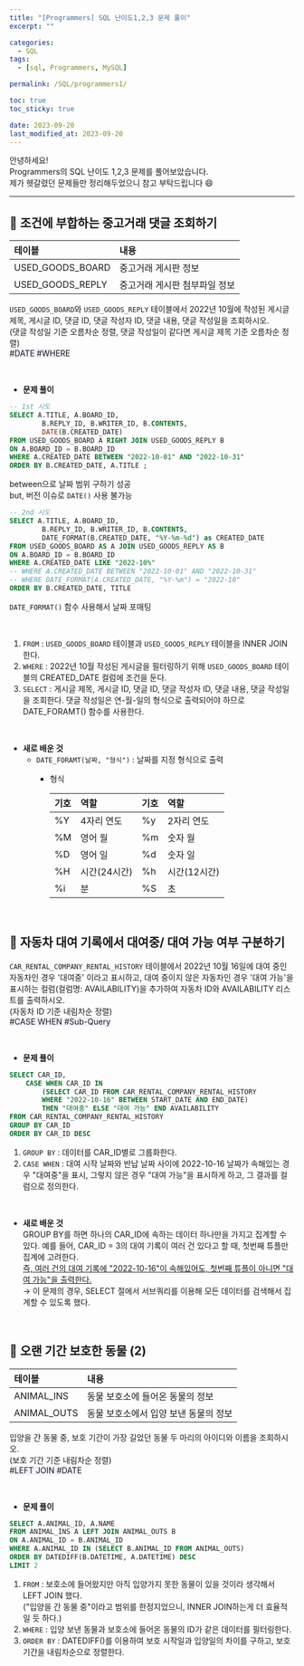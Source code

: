 ```yaml
---
title: "[Programmers] SQL 난이도1,2,3 문제 풀이"
excerpt: ""

categories:
  - SQL
tags:
  - [sql, Programmers, MySQL]

permalink: /SQL/programmers1/

toc: true
toc_sticky: true

date: 2023-09-20
last_modified_at: 2023-09-20
---
```

안녕하세요!\
Programmers의 SQL 난이도 1,2,3 문제를 풀어보았습니다.\
제가 헷갈렸던 문제들만 정리해두었으니 참고 부탁드립니다 😄

--------------------------
## 🏁 조건에 부합하는 중고거래 댓글 조회하기

|테이블|내용|
|:---|:---|
|USED_GOODS_BOARD|중고거래 게시판 정보|
|USED_GOODS_REPLY|중고거래 게시판 첨부파일 정보|

`USED_GOODS_BOARD`와 `USED_GOODS_REPLY` 테이블에서 2022년 10월에 작성된 게시글 제목, 게시글 ID, 댓글 ID, 댓글 작성자 ID, 댓글 내용, 댓글 작성일을 조회하시오.\
(댓글 작성일 기준 오름차순 정렬, 댓글 작성일이 같다면 게시글 제목 기준 오름차순 정렬)\
<span style="background-color:#f5f0ff">\#DATE #WHERE</span>

<br>

- **문제 풀이**

```sql
-- 1st 시도
SELECT A.TITLE, A.BOARD_ID,
        B.REPLY_ID, B.WRITER_ID, B.CONTENTS, 
        DATE(B.CREATED_DATE)
FROM USED_GOODS_BOARD A RIGHT JOIN USED_GOODS_REPLY B
ON A.BOARD_ID = B.BOARD_ID
WHERE A.CREATED_DATE BETWEEN "2022-10-01" AND "2022-10-31"
ORDER BY B.CREATED_DATE, A.TITLE ;
```
between으로 날짜 범위 구하기 성공\
but, 버전 이슈로 `DATE()` 사용 불가능

```sql
-- 2nd 시도
SELECT A.TITLE, A.BOARD_ID,
        B.REPLY_ID, B.WRITER_ID, B.CONTENTS, 
        DATE_FORMAT(B.CREATED_DATE, "%Y-%m-%d") as CREATED_DATE
FROM USED_GOODS_BOARD AS A JOIN USED_GOODS_REPLY AS B
ON A.BOARD_ID = B.BOARD_ID
WHERE A.CREATED_DATE LIKE "2022-10%"
-- WHERE A.CREATED_DATE BETWEEN "2022-10-01" AND "2022-10-31"
-- WHERE DATE_FORMAT(A.CREATED_DATE, "%Y-%m") = "2022-10"
ORDER BY B.CREATED_DATE, TITLE
```
`DATE_FORMAT()` 함수 사용해서 날짜 포매팅

<br>

1. `FROM` : `USED_GOODS_BOARD` 테이블과 `USED_GOODS_REPLY` 테이블을 INNER JOIN 한다.
2. `WHERE` : 2022년 10월 작성된 게시글을 필터링하기 위해 `USED_GOODS_BOARD` 테이블의 CREATED_DATE 컬럼에 조건을 둔다.
3. `SELECT` : 게시글 제목, 게시글 ID, 댓글 ID, 댓글 작성자 ID, 댓글 내용, 댓글 작성일을 조회한다. 댓글 작성일은 연-월-일의 형식으로 출력되어야 하므로 DATE_FORAMT() 함수를 사용한다.

<br>

- **새로 배운 것**
  - `DATE_FORAMT(날짜, "형식")` : 날짜를 지정 형식으로 출력
    - 형식
      
      |기호|역할|기호|역할|
      |:---|:---|:---|:---|
      |%Y|4자리 연도|%y|2자리 연도|
      |%M|영어 월|%m|숫자 월|
      |%D|영어 일|%d|숫자 일|
      |%H|시간(24시간)|%h|시간(12시간)|
      |%i|분|%S|초|

<br>

## 🏁 자동차 대여 기록에서 대여중/ 대여 가능 여부 구분하기
`CAR_RENTAL_COMPANY_RENTAL_HISTORY` 테이블에서 2022년 10월 16일에 대여 중인 자동차인 경우 '대여중' 이라고 표시하고, 대여 중이지 않은 자동차인 경우 '대여 가능'을 표시하는 컬럼(컬럼명: AVAILABILITY)을 추가하여 자동차 ID와 AVAILABILITY 리스트를 출력하시오.\
(자동차 ID 기준 내림차순 정렬)\
<span style="background-color:#f5f0ff">\#CASE WHEN #Sub-Query</span>

<br>

- **문제 풀이**
```sql
SELECT CAR_ID,
    CASE WHEN CAR_ID IN 
        (SELECT CAR_ID FROM CAR_RENTAL_COMPANY_RENTAL_HISTORY
        WHERE "2022-10-16" BETWEEN START_DATE AND END_DATE)
        THEN "대여중" ELSE "대여 가능" END AVAILABILITY
FROM CAR_RENTAL_COMPANY_RENTAL_HISTORY
GROUP BY CAR_ID
ORDER BY CAR_ID DESC
```

1. `GROUP BY` : 데이터를 CAR_ID별로 그룹화한다.
2. `CASE WHEN` : 대여 시작 날짜와 반납 날짜 사이에 2022-10-16 날짜가 속해있는 경우 "대여중"을 표시, 그렇지 않은 경우 "대여 가능"을 표시하게 하고, 그 결과를 컬럼으로 정의한다.

<br>

- **새로 배운 것**\
GROUP BY를 하면 하나의 CAR_ID에 속하는 데이터 하나만을 가지고 집계할 수 있다. 예를 들어, CAR_ID = 3의 대여 기록이 여러 건 있다고 할 때, 첫번째 튜플만 집계에 고려한다.\
<span style="text-decoration: underline;">즉, 여러 건의 대여 기록에 "2022-10-16"이 속해있어도, 첫번째 튜플이 아니면 "대여 가능"을 출력한다.</span>\
→ 이 문제의 경우, SELECT 절에서 서브쿼리를 이용해 모든 데이터를 검색해서 집계할 수 있도록 했다.

<br>

## 🏁 오랜 기간 보호한 동물 (2)

|테이블|내용|
|:---|:---|
|ANIMAL_INS|동물 보호소에 들어온 동물의 정보|
|ANIMAL_OUTS|동물 보호소에서 입양 보낸 동물의 정보|

입양을 간 동물 중, 보호 기간이 가장 길었던 동물 두 마리의 아이디와 이름을 조회하시오.\
(보호 기간 기준 내림차순 정렬)\
<span style="background-color:#f5f0ff">\#LEFT JOIN #DATE</span>

<br>

- **문제 풀이**
```sql
SELECT A.ANIMAL_ID, A.NAME
FROM ANIMAL_INS A LEFT JOIN ANIMAL_OUTS B
ON A.ANIMAL_ID = B.ANIMAL_ID
WHERE A.ANIMAL_ID IN (SELECT B.ANIMAL_ID FROM ANIMAL_OUTS)
ORDER BY DATEDIFF(B.DATETIME, A.DATETIME) DESC
LIMIT 2
```

1. `FROM` : 보호소에 들어왔지만 아직 입양가지 못한 동물이 있을 것이라 생각해서 LEFT JOIN 했다.\
  ("입양을 간 동물 중"이라고 범위를 한정지었으니, INNER JOIN하는게 더 효율적일 듯 하다.)
3. `WHERE` : 입양 보낸 동물과 보호소에 들어온 동물의 ID가 같은 데이터를 필터링한다.
4. `ORDER BY` : DATEDIFF()를 이용하여 보호 시작일과 입양일의 차이를 구하고, 보호기간을 내림차순으로 정렬한다.

<br>
